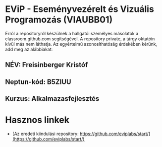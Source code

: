 # EViP - Eseményvezérelt és Vizuális Programozás (VIAUBB01)

Erről a repositoryról készülnek a hallgatói személyes másolatok a classroom.github.com segítségével.
A repository private, a tárgy oktatóin kívül más nem láthatja.
Az egyértelmű azonosíthatóság érdekében kérünk, add meg az alábbiakat:

## NÉV: Freisinberger Kristóf
## Neptun-kód: B5ZIUU
## Kurzus: Alkalmazasfejlesztés

# Hasznos linkek 

- [Az eredeti kiindulási repository: https://github.com/eviplabs/start/](https://github.com/eviplabs/start/)
